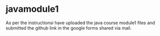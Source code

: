 # javamodule1
As per the instructionsi have uploaded the java course module1 files and submitted the github link in the google forms shared via mail.
